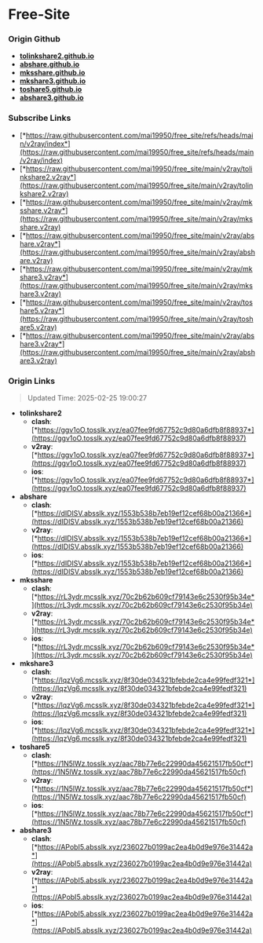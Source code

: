 # Free-Site

### Origin Github

- [**tolinkshare2.github.io**](https://github.com/tolinkshare2/tolinkshare2.github.io)
- [**abshare.github.io**](https://github.com/abshare/abshare.github.io)
- [**mksshare.github.io**](https://github.com/mksshare/mksshare.github.io)
- [**mkshare3.github.io**](https://github.com/mkshare3/mkshare3.github.io)
- [**toshare5.github.io**](https://github.com/toshare5/toshare5.github.io)
- [**abshare3.github.io**](https://github.com/abshare3/abshare3.github.io)

### Subscribe Links

- [*https://raw.githubusercontent.com/mai19950/free_site/refs/heads/main/v2ray/index*](https://raw.githubusercontent.com/mai19950/free_site/refs/heads/main/v2ray/index)
- [*https://raw.githubusercontent.com/mai19950/free_site/main/v2ray/tolinkshare2.v2ray*](https://raw.githubusercontent.com/mai19950/free_site/main/v2ray/tolinkshare2.v2ray)
- [*https://raw.githubusercontent.com/mai19950/free_site/main/v2ray/mksshare.v2ray*](https://raw.githubusercontent.com/mai19950/free_site/main/v2ray/mksshare.v2ray)
- [*https://raw.githubusercontent.com/mai19950/free_site/main/v2ray/abshare.v2ray*](https://raw.githubusercontent.com/mai19950/free_site/main/v2ray/abshare.v2ray)
- [*https://raw.githubusercontent.com/mai19950/free_site/main/v2ray/mkshare3.v2ray*](https://raw.githubusercontent.com/mai19950/free_site/main/v2ray/mkshare3.v2ray)
- [*https://raw.githubusercontent.com/mai19950/free_site/main/v2ray/toshare5.v2ray*](https://raw.githubusercontent.com/mai19950/free_site/main/v2ray/toshare5.v2ray)
- [*https://raw.githubusercontent.com/mai19950/free_site/main/v2ray/abshare3.v2ray*](https://raw.githubusercontent.com/mai19950/free_site/main/v2ray/abshare3.v2ray)

### Origin Links

> Updated Time: 2025-02-25 19:00:27

- **tolinkshare2**
  - **clash**: [*https://ggv1oO.tosslk.xyz/ea07fee9fd67752c9d80a6dfb8f88937*](https://ggv1oO.tosslk.xyz/ea07fee9fd67752c9d80a6dfb8f88937)
  - **v2ray**: [*https://ggv1oO.tosslk.xyz/ea07fee9fd67752c9d80a6dfb8f88937*](https://ggv1oO.tosslk.xyz/ea07fee9fd67752c9d80a6dfb8f88937)
  - **ios**: [*https://ggv1oO.tosslk.xyz/ea07fee9fd67752c9d80a6dfb8f88937*](https://ggv1oO.tosslk.xyz/ea07fee9fd67752c9d80a6dfb8f88937)
- **abshare**
  - **clash**: [*https://dIDlSV.absslk.xyz/1553b538b7eb19ef12cef68b00a21366*](https://dIDlSV.absslk.xyz/1553b538b7eb19ef12cef68b00a21366)
  - **v2ray**: [*https://dIDlSV.absslk.xyz/1553b538b7eb19ef12cef68b00a21366*](https://dIDlSV.absslk.xyz/1553b538b7eb19ef12cef68b00a21366)
  - **ios**: [*https://dIDlSV.absslk.xyz/1553b538b7eb19ef12cef68b00a21366*](https://dIDlSV.absslk.xyz/1553b538b7eb19ef12cef68b00a21366)
- **mksshare**
  - **clash**: [*https://rL3ydr.mcsslk.xyz/70c2b62b609cf79143e6c2530f95b34e*](https://rL3ydr.mcsslk.xyz/70c2b62b609cf79143e6c2530f95b34e)
  - **v2ray**: [*https://rL3ydr.mcsslk.xyz/70c2b62b609cf79143e6c2530f95b34e*](https://rL3ydr.mcsslk.xyz/70c2b62b609cf79143e6c2530f95b34e)
  - **ios**: [*https://rL3ydr.mcsslk.xyz/70c2b62b609cf79143e6c2530f95b34e*](https://rL3ydr.mcsslk.xyz/70c2b62b609cf79143e6c2530f95b34e)
- **mkshare3**
  - **clash**: [*https://lqzVg6.mcsslk.xyz/8f30de034321bfebde2ca4e99fedf321*](https://lqzVg6.mcsslk.xyz/8f30de034321bfebde2ca4e99fedf321)
  - **v2ray**: [*https://lqzVg6.mcsslk.xyz/8f30de034321bfebde2ca4e99fedf321*](https://lqzVg6.mcsslk.xyz/8f30de034321bfebde2ca4e99fedf321)
  - **ios**: [*https://lqzVg6.mcsslk.xyz/8f30de034321bfebde2ca4e99fedf321*](https://lqzVg6.mcsslk.xyz/8f30de034321bfebde2ca4e99fedf321)
- **toshare5**
  - **clash**: [*https://1N5lWz.tosslk.xyz/aac78b77e6c22990da45621517fb50cf*](https://1N5lWz.tosslk.xyz/aac78b77e6c22990da45621517fb50cf)
  - **v2ray**: [*https://1N5lWz.tosslk.xyz/aac78b77e6c22990da45621517fb50cf*](https://1N5lWz.tosslk.xyz/aac78b77e6c22990da45621517fb50cf)
  - **ios**: [*https://1N5lWz.tosslk.xyz/aac78b77e6c22990da45621517fb50cf*](https://1N5lWz.tosslk.xyz/aac78b77e6c22990da45621517fb50cf)
- **abshare3**
  - **clash**: [*https://APobI5.absslk.xyz/236027b0199ac2ea4b0d9e976e31442a*](https://APobI5.absslk.xyz/236027b0199ac2ea4b0d9e976e31442a)
  - **v2ray**: [*https://APobI5.absslk.xyz/236027b0199ac2ea4b0d9e976e31442a*](https://APobI5.absslk.xyz/236027b0199ac2ea4b0d9e976e31442a)
  - **ios**: [*https://APobI5.absslk.xyz/236027b0199ac2ea4b0d9e976e31442a*](https://APobI5.absslk.xyz/236027b0199ac2ea4b0d9e976e31442a)
